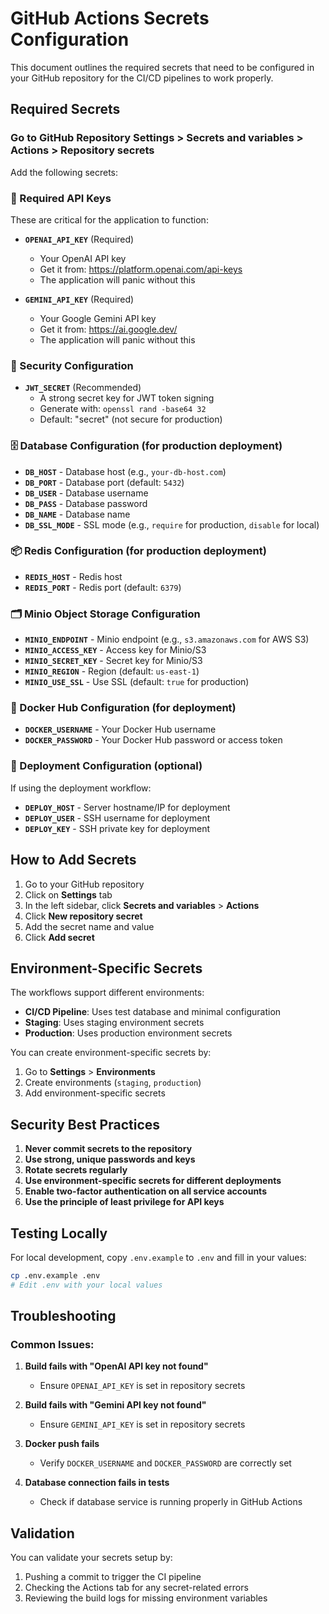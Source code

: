 # GitHub Actions Secrets Configuration

This document outlines the required secrets that need to be configured in your GitHub repository for the CI/CD pipelines to work properly.

## Required Secrets

### Go to GitHub Repository Settings > Secrets and variables > Actions > Repository secrets

Add the following secrets:

### 🔑 Required API Keys
These are critical for the application to function:

- **`OPENAI_API_KEY`** (Required)
  - Your OpenAI API key
  - Get it from: https://platform.openai.com/api-keys
  - The application will panic without this

- **`GEMINI_API_KEY`** (Required)
  - Your Google Gemini API key
  - Get it from: https://ai.google.dev/
  - The application will panic without this

### 🔐 Security Configuration

- **`JWT_SECRET`** (Recommended)
  - A strong secret key for JWT token signing
  - Generate with: `openssl rand -base64 32`
  - Default: "secret" (not secure for production)

### 🗄️ Database Configuration (for production deployment)

- **`DB_HOST`** - Database host (e.g., `your-db-host.com`)
- **`DB_PORT`** - Database port (default: `5432`)
- **`DB_USER`** - Database username
- **`DB_PASS`** - Database password
- **`DB_NAME`** - Database name
- **`DB_SSL_MODE`** - SSL mode (e.g., `require` for production, `disable` for local)

### 📦 Redis Configuration (for production deployment)

- **`REDIS_HOST`** - Redis host
- **`REDIS_PORT`** - Redis port (default: `6379`)

### 🗂️ Minio Object Storage Configuration

- **`MINIO_ENDPOINT`** - Minio endpoint (e.g., `s3.amazonaws.com` for AWS S3)
- **`MINIO_ACCESS_KEY`** - Access key for Minio/S3
- **`MINIO_SECRET_KEY`** - Secret key for Minio/S3
- **`MINIO_REGION`** - Region (default: `us-east-1`)
- **`MINIO_USE_SSL`** - Use SSL (default: `true` for production)

### 🐳 Docker Hub Configuration (for deployment)

- **`DOCKER_USERNAME`** - Your Docker Hub username
- **`DOCKER_PASSWORD`** - Your Docker Hub password or access token

### 🚀 Deployment Configuration (optional)

If using the deployment workflow:

- **`DEPLOY_HOST`** - Server hostname/IP for deployment
- **`DEPLOY_USER`** - SSH username for deployment
- **`DEPLOY_KEY`** - SSH private key for deployment

## How to Add Secrets

1. Go to your GitHub repository
2. Click on **Settings** tab
3. In the left sidebar, click **Secrets and variables** > **Actions**
4. Click **New repository secret**
5. Add the secret name and value
6. Click **Add secret**

## Environment-Specific Secrets

The workflows support different environments:

- **CI/CD Pipeline**: Uses test database and minimal configuration
- **Staging**: Uses staging environment secrets
- **Production**: Uses production environment secrets

You can create environment-specific secrets by:

1. Go to **Settings** > **Environments**
2. Create environments (`staging`, `production`)
3. Add environment-specific secrets

## Security Best Practices

1. **Never commit secrets to the repository**
2. **Use strong, unique passwords and keys**
3. **Rotate secrets regularly**
4. **Use environment-specific secrets for different deployments**
5. **Enable two-factor authentication on all service accounts**
6. **Use the principle of least privilege for API keys**

## Testing Locally

For local development, copy `.env.example` to `.env` and fill in your values:

```bash
cp .env.example .env
# Edit .env with your local values
```

## Troubleshooting

### Common Issues:

1. **Build fails with "OpenAI API key not found"**
   - Ensure `OPENAI_API_KEY` is set in repository secrets

2. **Build fails with "Gemini API key not found"**
   - Ensure `GEMINI_API_KEY` is set in repository secrets

3. **Docker push fails**
   - Verify `DOCKER_USERNAME` and `DOCKER_PASSWORD` are correctly set

4. **Database connection fails in tests**
   - Check if database service is running properly in GitHub Actions

## Validation

You can validate your secrets setup by:

1. Pushing a commit to trigger the CI pipeline
2. Checking the Actions tab for any secret-related errors
3. Reviewing the build logs for missing environment variables